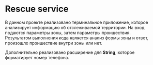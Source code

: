 # Rescue service

В данном проекте реализовано терминальное приложение, которое анализирует информацию об отслеживаемой территории. На вход подаются параметры зоны, затем параметры проишествия. Результатом выполнения кода является анализ формы зоны и ответ, произошло проишествие внутри зоны или нет.

Дополнительно реализовано расширение для **String**, которое форматирует номер телефона.

